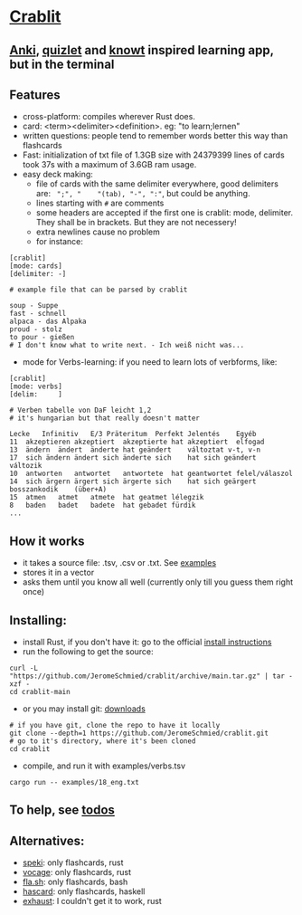 # [Crablit](https://github.com/JeromeSchmied/crablit)

## [Anki](https://ankiweb.net), [quizlet](https://quizlet.com) and [knowt](https://knowt.com) inspired learning app, but in the terminal

## Features
- cross-platform: compiles wherever Rust does.
- card: \<term>\<delimiter>\<definition>. eg: "to learn;lernen"
- written questions: people tend to remember words better this way than flashcards
- Fast: initialization of txt file of 1.3GB size with 24379399 lines of cards took 37s with a maximum of 3.6GB ram usage.
- easy deck making:
    +  file of cards with the same delimiter everywhere, good delimiters are: ` ";", "    "(tab), "-", ":"`, but could be anything.
    +  lines starting with `#` are comments
    +  some headers are accepted if the first one is crablit: mode, delimiter. They shall be in brackets. But they are not necessery!
    +  extra newlines cause no problem
    +  for instance: 
```text
[crablit]
[mode: cards]
[delimiter: -]

# example file that can be parsed by crablit

soup - Suppe
fast - schnell
alpaca - das Alpaka
proud - stolz
to pour - gießen
# I don't know what to write next. - Ich weiß nicht was...
```
- mode for Verbs-learning: if you need to learn lots of verbforms, like:
```text
[crablit]
[mode: verbs]
[delim: 	]

# Verben tabelle von DaF leicht 1,2
# it's hungarian but that really doesn't matter

Lecke	Infinitiv	E/3	Präteritum	Perfekt	Jelentés	Egyéb
11	akzeptieren	akzeptiert	akzeptierte	hat akzeptiert	elfogad	
13	ändern	ändert	änderte	hat geändert	változtat v-t, v-n	
17	sich ändern	ändert sich	änderte sich	hat sich geändert	változik	
10	antworten	antwortet	antwortete	hat geantwortet	felel/válaszol	
14	sich ärgern	ärgert sich	ärgerte sich	hat sich geärgert	bosszankodik	(über+A)
15	atmen	atmet	atmete	hat geatmet	lélegzik	
8	baden	badet	badete	hat gebadet	fürdik
...
```

## How it works
- it takes a source file: .tsv, .csv or .txt. See [examples](https://github.com/JeromeSchmied/crablit/tree/main/examples)
- stores it in a vector
- asks them until you know all well (currently only till you guess them right once)

<!-- ## Why is it better than the others? -->
<!---->
<!-- |                 | quizlet     | knowt      | crablit                                 | -->
<!-- |---------------- | ----------- | ---------- | --------------------------              | -->
<!-- | open-source     | no          | no         | of course!                              | -->
<!-- | ad-free         | nope        | nope       | 100%                                    | -->
<!-- | totally free    | not really  | not really | Yes, and it always will be              | -->
<!-- | speed out of 10 | 4           | 2          | 10                                      | -->
<!-- | offline version | paid        | no         | cross-platform, fast, TUI: coming soon  | -->

## Installing:

- install Rust, if you don't have it:
go to the official [install instructions](https://www.rust-lang.org/tools/install)
- run the following to get the source:
```shell
curl -L  "https://github.com/JeromeSchmied/crablit/archive/main.tar.gz" | tar -xzf -
cd crablit-main
```
- or you may install git: [downloads](https://git-scm.com/downloads)
```shell
# if you have git, clone the repo to have it locally
git clone --depth=1 https://github.com/JeromeSchmied/crablit.git
# go to it's directory, where it's been cloned
cd crablit
```
- compile, and run it with examples/verbs.tsv
```shell
cargo run -- examples/18_eng.txt
```


## To help, see [todos](TODO.md)

## Alternatives: 
- [speki](https://crates.io/crates/speki): only flashcards, rust
- [vocage](https://crates.io/crates/vocage): only flashcards, rust
- [fla.sh](https://github.com/tallguyjenks/fla.sh): only flashcards, bash
- [hascard](https://github.com/Yvee1/hascard): only flashcards, haskell
- [exhaust](https://github.com/heyrict/exhaust): I couldn't get it to work, rust
